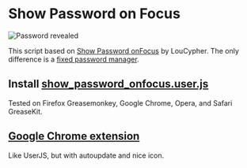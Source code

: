 # Show Password on Focus

![Password revealed](http://nv.github.com/show-password-on-focus.js/intro.png)

This script based on [Show Password onFocus](http://userscripts.org/scripts/show/1892) by LouCypher.
The only difference is a [fixed password manager](http://userscripts.org/topics/43982).


## Install [show_password_onfocus.user.js](http://userscripts.org/scripts/source/68664.user.js)

Tested on Firefox Greasemonkey, Google Chrome, Opera, and Safari GreaseKit.


## [Google Chrome extension](https://chrome.google.com/extensions/detail/ogjaejebjmifpkiaafdnnpkkjnmopmhn)

Like UserJS, but with autoupdate and nice icon.